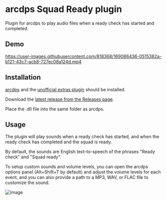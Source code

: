 # arcdps Squad Ready plugin

Plugin for arcdps to play audio files when a ready check has started and completed.

## Demo

https://user-images.githubusercontent.com/818368/169086436-0515382a-b121-43c7-acb8-727ec08a124d.mp4

## Installation

[arcdps](https://www.deltaconnected.com/arcdps/) and the [unofficial extras plugin](https://github.com/Krappa322/arcdps_unofficial_extras_releases) should be installed.

Download the [latest release from the Releases page](https://github.com/cheahjs/arcdps-squad-ready-plugin/releases/latest).

Place the .dll file into the same folder as arcdps.

## Usage

The plugin will play sounds when a ready check has started, and when the ready check has completed and the squad is ready.

By default, the sounds are English text-to-speech of the phrases "Ready check" and "Squad ready".

To setup custom sounds and volume levels, you can open the arcdps options panel (Alt+Shift+T by default) and adjust the volume levels for each event, and you can also provide a path to a MP3, WAV, or FLAC file to customize the sound.

![image](https://user-images.githubusercontent.com/818368/169086606-81baff19-d237-412f-b5b9-5ad2efc333cb.png)
